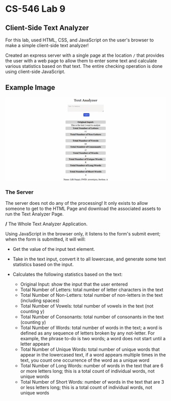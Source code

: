 # CS-546 Lab 9

## Client-Side Text Analyzer

For this lab, used HTML, CSS, and JavaScript on the user's browser to make a simple client-side text analyzer!

Created an express server with a single page at the location `/` that provides the user with a web page to allow them to enter some text and calculate various statistics based on that text. The entire checking operation is done using client-side JavaScript.

## Example Image
![Text Analyzer Results](image.png)

### The Server
The server does not do any of the processing! It only exists to allow someone to get to the HTML Page and download the associated assets to run the Text Analyzer Page.

**/** The Whole Text Analyzer Application.

Using JavaScript in the browser only, it listens to the form's submit event; when the form is submitted, it will will:

- Get the value of the input text element.  
- Take in the text input, convert it to all lowercase, and generate some text statistics based on the input.
- Calculates the following statistics based on the text:

  - Original Input: show the input that the user entered 
  - Total Number of Letters: total number of letter characters in the text
  - Total Number of Non-Letters: total number of non-letters in the text (including spaces)
  - Total Number of Vowels: total number of vowels in the text (not counting y)
  - Total Number of Consonants: total number of consonants in the text (counting y)
  - Total Number of Words: total number of words in the text; a word is defined as any sequence of letters broken by any not-letter. For example, the phrase to-do is two words; a word does not start until a letter appears
  - Total Number of Unique Words: total number of unique words that appear in the lowercased text, if a word appears multiple times in the text, you count one occurrence of the word as a unique word
  - Total Number of Long Words: number of words in the text that are 6 or more letters long; this is a total count of individual words, not unique words
  - Total Number of Short Words: number of words in the text that are 3 or less letters long; this is a total count of individual words, not unique words
